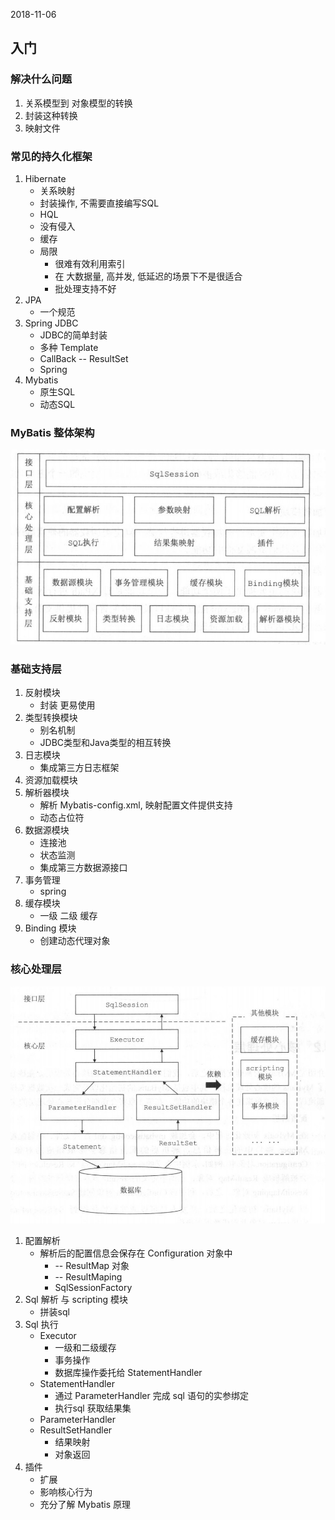 2018-11-06

## 入门

### 解决什么问题
1. 关系模型到 对象模型的转换
2. 封装这种转换
3. 映射文件

### 常见的持久化框架
1. Hibernate
    - 关系映射
    - 封装操作, 不需要直接编写SQL
    - HQL
    - 没有侵入
    - 缓存
    - 局限
        - 很难有效利用索引
        - 在 大数据量, 高并发, 低延迟的场景下不是很适合
        - 批处理支持不好
2. JPA
    - 一个规范
3. Spring JDBC
    - JDBC的简单封装
    - 多种 Template 
    - CallBack -- ResultSet
    - Spring
4. Mybatis
    - 原生SQL
    - 动态SQL

### MyBatis 整体架构
![](1.jpg)

### 基础支持层
1. 反射模块
    - 封装 更易使用
2. 类型转换模块
    - 别名机制
    - JDBC类型和Java类型的相互转换
3. 日志模块
    - 集成第三方日志框架
4. 资源加载模块
5. 解析器模块
    - 解析 Mybatis-config.xml, 映射配置文件提供支持
    - 动态占位符
1. 数据源模块
    - 连接池
    - 状态监测
    - 集成第三方数据源接口
1. 事务管理
    - spring 
1. 缓存模块
    - 一级 二级 缓存
1. Binding 模块
    - 创建动态代理对象
    
### 核心处理层
![](2.jpg)

1. 配置解析
    - 解析后的配置信息会保存在 Configuration 对象中
        - <ResultMap> -- ResultMap 对象
        - <result> -- ResultMaping
        - SqlSessionFactory
2. Sql 解析 与 scripting 模块
    - 拼装sql
3. Sql 执行
    - Executor
        - 一级和二级缓存
        - 事务操作
        - 数据库操作委托给 StatementHandler 
    - StatementHandler
        - 通过  ParameterHandler 完成 sql 语句的实参绑定
        - 执行sql 获取结果集
    - ParameterHandler
    - ResultSetHandler
        - 结果映射
        - 对象返回
1. 插件
    - 扩展
    - 影响核心行为
    - 充分了解 Mybatis 原理    